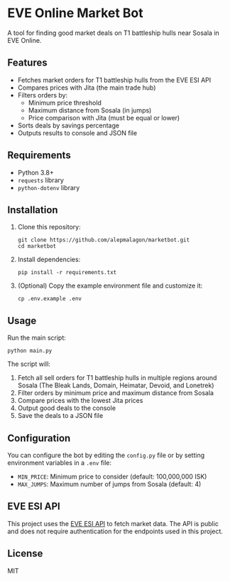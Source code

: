 # EVE Online Market Bot

A tool for finding good market deals on T1 battleship hulls near Sosala in EVE Online.

## Features

- Fetches market orders for T1 battleship hulls from the EVE ESI API
- Compares prices with Jita (the main trade hub)
- Filters orders by:
  - Minimum price threshold
  - Maximum distance from Sosala (in jumps)
  - Price comparison with Jita (must be equal or lower)
- Sorts deals by savings percentage
- Outputs results to console and JSON file

## Requirements

- Python 3.8+
- `requests` library
- `python-dotenv` library

## Installation

1. Clone this repository:
   ```
   git clone https://github.com/alepmalagon/marketbot.git
   cd marketbot
   ```

2. Install dependencies:
   ```
   pip install -r requirements.txt
   ```

3. (Optional) Copy the example environment file and customize it:
   ```
   cp .env.example .env
   ```

## Usage

Run the main script:
```
python main.py
```

The script will:
1. Fetch all sell orders for T1 battleship hulls in multiple regions around Sosala (The Bleak Lands, Domain, Heimatar, Devoid, and Lonetrek)
2. Filter orders by minimum price and maximum distance from Sosala
3. Compare prices with the lowest Jita prices
4. Output good deals to the console
5. Save the deals to a JSON file

## Configuration

You can configure the bot by editing the `config.py` file or by setting environment variables in a `.env` file:

- `MIN_PRICE`: Minimum price to consider (default: 100,000,000 ISK)
- `MAX_JUMPS`: Maximum number of jumps from Sosala (default: 4)

## EVE ESI API

This project uses the [EVE ESI API](https://esi.evetech.net/docs/esi_introduction.html) to fetch market data. The API is public and does not require authentication for the endpoints used in this project.

## License

MIT
